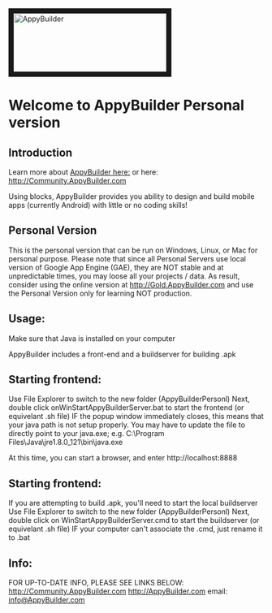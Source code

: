 <img src="https://github.com/AppyBuilder/AppyBuilder/blob/master/AppyBuilder/appinventor-sources/appinventor/aiplayapp/assets/Title.png" alt="AppyBuilder" width="301" height="115" border="10" />

# Welcome to AppyBuilder Personal version

## Introduction

Learn more about [AppyBuilder here:](http://help.AppyBuilder.com) or here: http://Community.AppyBuilder.com

Using blocks, AppyBuilder provides you ability to design and build mobile apps (currently Android) with little or no coding skills!
<img src="https://help.appybuilder.com/assets/tutRatingBar3.png" alt="" />

## Personal Version
This is the personal version that can be run on Windows, Linux, or Mac for personal purpose.
Please note that since all Personal Servers use local version of Google App Engine (GAE), they are NOT stable and at unpredictable times, you may loose all your projects / data. As result, consider using the online version at http://Gold.AppyBuilder.com and use the Personal Version only for learning NOT production.

## Usage:
Make sure that Java is installed on your computer

AppyBuilder includes a front-end and a buildserver for building .apk

## Starting frontend:
Use File Explorer to switch to the new folder (AppyBuilderPersonl)
Next, double click onWinStartAppyBuilderServer.bat to start the frontend (or equivelant .sh file)
  IF the popup window immediately closes, this means that your java path is not setup properly.
    You may have to update the file to directly point to your java.exe; e.g.
    C:\Program Files\Java\jre1.8.0_121\bin\java.exe
    
   At this time, you can start a browser, and enter http://localhost:8888 

## Starting frontend:
If you are attempting to build .apk, you'll need to start the local buildserver
Use File Explorer to switch to the new folder (AppyBuilderPersonl)
Next, double click on WinStartAppyBuilderServer.cmd to start the buildserver (or equivelant .sh file)
IF your computer can't associate the .cmd, just rename it to .bat


## Info:
FOR UP-TO-DATE INFO, PLEASE SEE LINKS BELOW:
http://Community.AppyBuilder.com
http://AppyBuilder.com
email: info@AppyBuilder.com